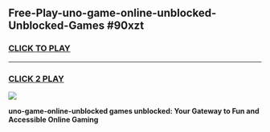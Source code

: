 
## Free-Play-uno-game-online-unblocked-Unblocked-Games #90xzt
<h3>
<a href="https://news.freeplayer.one?title=uno-game-online-unblocked&ref=8M">CLICK TO PLAY</a></h3>
<hr>

<h3>
<a href="https://news.freeplayer.one?title=uno-game-online-unblocked&ref=8M">CLICK 2 PLAY</a>
  
</h3>

<a href="https://news.freeplayer.one?title=uno-game-online-unblocked&ref=8M"><img src="https://clearcache.store/games.png"></a>


**uno-game-online-unblocked games unblocked: Your Gateway to Fun and Accessible Online Gaming**
